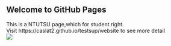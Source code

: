 ## Welcome to GitHub Pages
<div>
This is a NTUTSU page,which for student right.
</div>
<div>
Visit https://caslat2.github.io/testsup/website to see more detail
</div>
<img src="https://media3.giphy.com/media/sIIhZliB2McAo/giphy.gif">
